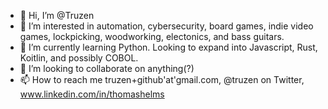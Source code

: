 - 👋 Hi, I’m @Truzen
- 👀 I’m interested in automation, cybersecurity, board games, indie video games, lockpicking, woodworking, electonics, and bass guitars.
- 🌱 I’m currently learning Python. Looking to expand into Javascript, Rust, Koitlin, and possibly COBOL.
- 💞️ I’m looking to collaborate on anything(?)
- 📫 How to reach me truzen+github'at'gmail.com, @truzen on Twitter, www.linkedin.com/in/thomashelms

<!---
Truzen/Truzen is a ✨ special ✨ repository because its `README.md` (this file) appears on your GitHub profile.
You can click the Preview link to take a look at your changes.
--->
